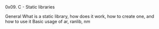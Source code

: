 0x09. C - Static libraries

General
What is a static library, how does it work, how to create one, and how to use it
Basic usage of ar, ranlib, nm